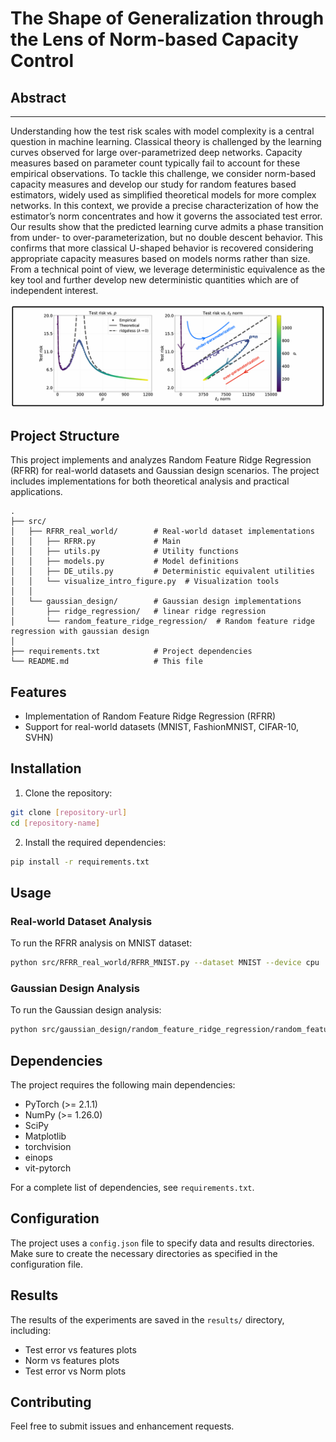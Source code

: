 # The Shape of Generalization through the Lens of Norm-based Capacity Control

## Abstract
---

Understanding how the test risk scales with model complexity is a central question in machine learning. Classical theory is challenged by the learning curves observed for large over-parametrized deep networks.
Capacity measures based on parameter count typically fail to account for these empirical observations. To tackle this challenge, we consider norm-based capacity measures and develop our study for random features based estimators, widely used as simplified theoretical models for more complex networks. 
In this context, we provide a precise characterization of how the estimator’s norm concentrates and how it governs the associated test error. Our results show that the predicted learning curve admits a phase transition from under- to over-parameterization, but no double descent behavior. 
This confirms that more classical U-shaped behavior is recovered considering appropriate capacity measures based on models norms rather than size. 
From a technical point of view, we leverage deterministic equivalence as the key tool and further develop new deterministic quantities which are of independent interest.



![Introduction Figure](intro_figure.png?raw=true)


## Project Structure

This project implements and analyzes Random Feature Ridge Regression (RFRR) for real-world datasets and Gaussian design scenarios. The project includes implementations for both theoretical analysis and practical applications.

```
.
├── src/
│   ├── RFRR_real_world/        # Real-world dataset implementations
│   │   ├── RFRR.py             # Main 
│   │   ├── utils.py            # Utility functions
│   │   ├── models.py           # Model definitions
│   │   ├── DE_utils.py         # Deterministic equivalent utilities
│   │   └── visualize_intro_figure.py  # Visualization tools
│   │
│   └── gaussian_design/        # Gaussian design implementations
│       ├── ridge_regression/   # linear ridge regression
│       └── random_feature_ridge_regression/  # Random feature ridge regression with gaussian design
│
├── requirements.txt            # Project dependencies
└── README.md                   # This file
```



## Features

- Implementation of Random Feature Ridge Regression (RFRR)
- Support for real-world datasets (MNIST, FashionMNIST, CIFAR-10, SVHN)

## Installation

1. Clone the repository:
```bash
git clone [repository-url]
cd [repository-name]
```

2. Install the required dependencies:
```bash
pip install -r requirements.txt
```

## Usage

### Real-world Dataset Analysis

To run the RFRR analysis on MNIST dataset:

```bash
python src/RFRR_real_world/RFRR_MNIST.py --dataset MNIST --device cpu
```

### Gaussian Design Analysis

To run the Gaussian design analysis:

```bash
python src/gaussian_design/random_feature_ridge_regression/random_feature_ridge_regression.py
```

## Dependencies

The project requires the following main dependencies:
- PyTorch (>= 2.1.1)
- NumPy (>= 1.26.0)
- SciPy
- Matplotlib
- torchvision
- einops
- vit-pytorch

For a complete list of dependencies, see `requirements.txt`.

## Configuration

The project uses a `config.json` file to specify data and results directories. Make sure to create the necessary directories as specified in the configuration file.

## Results

The results of the experiments are saved in the `results/` directory, including:
- Test error vs features plots
- Norm vs features plots
- Test error vs Norm plots

## Contributing

Feel free to submit issues and enhancement requests.


